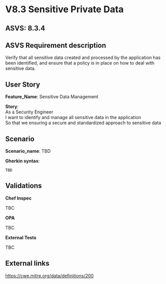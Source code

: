 # V8.3 Sensitive Private Data

## ASVS: 8.3.4

## ASVS Requirement description

Verify that all sensitive data created and processed by the
application has been identified, and ensure that a policy is in
place on how to deal with sensitive data.

## User Story

**Feature_Name**: Sensitive Data Management

**Story**:\
As a Security Engineer\
I want to identify and manage all sensitive data in the application\
So that we ensuring a secure and standardized approach to sensitive data

## Scenario

**Scenario_name**: TBD

**Gherkin syntax**:

```gherkin
TBD
```

## Validations

**Chef Inspec**

TBC

**OPA**

TBC

**External Tests**

TBC

## External links

<https://cwe.mitre.org/data/definitions/200>

